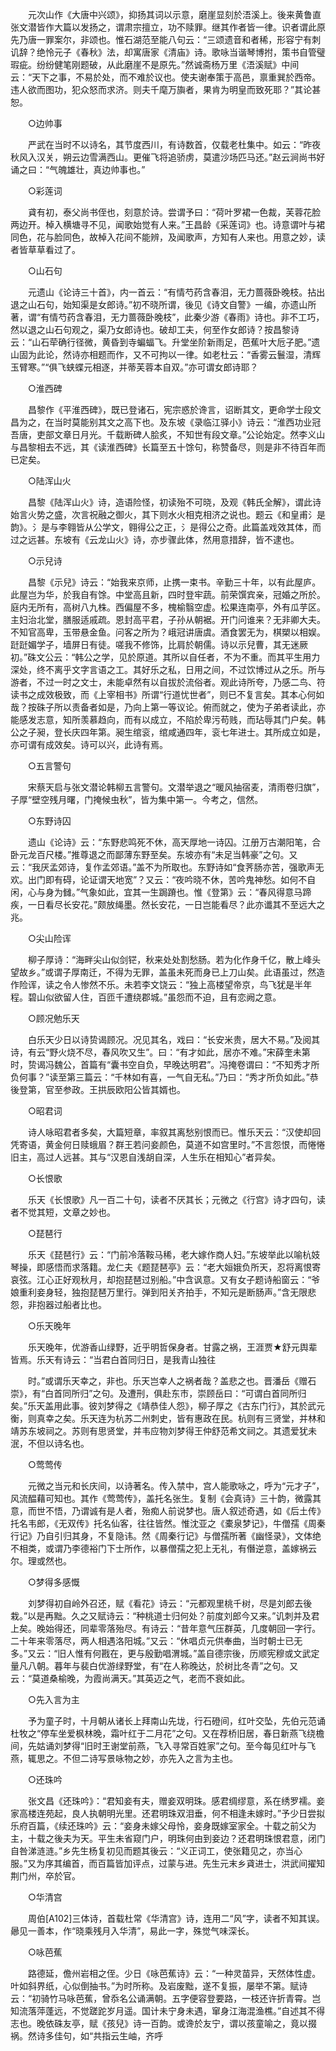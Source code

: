 <!-- { "loadSidebar": true } -->
　　元次山作《大唐中兴颂》，抑扬其词以示意，磨崖显刻於浯溪上。後来黄鲁直张文潜皆作大篇以发扬之，谓肃宗擅立，功不赎罪。继其作者皆一律。识者谓此原先乃唐一罪案尔，非颂也。惟石湖范至能八句云：“三颂遗音和者稀，形容宁有刺讥辞？绝怜元子《春秋》法，却寓唐家《清庙》诗。歌咏当谐琴博拊，策书自管璧瑕疵。纷纷健笔刚题破，从此磨崖不是原先。”然诚斋杨万里《浯溪赋》中间云：“天下之事，不易於处，而不难於议也。使夫谢奉策于高邑，禀重巽於西帝。违人欲而图功，犯众怒而求济。则夫千麾万旟者，果肯为明皇而致死耶？”其论甚恕。

　　○边帅事

　　严武在当时不以诗名，其节度西川，有诗数首，仅载老杜集中。如云：“昨夜秋风入汉关，朔云边雪满西山。更催飞将追骄虏，莫遣沙场匹马还。”赵云涧尚书好诵之曰：“气魄雄壮，真边帅事也。”

　　○彩莲词

　　貣有初，泰父尚书侄也，刻意於诗。尝谓予曰：“荷叶罗裙一色裁，芙蓉花脸两边开。棹入横塘寻不见，闻歌始觉有人来。”王昌龄《采莲词》也。诗意谓叶与裙同色，花与脸同色，故棹入花间不能辨，及闻歌声，方知有人来也。用意之妙，读者皆草草看过了。

　　○山石句

　　元遗山《论诗三十首》，内一首云：“有情芍药含春泪，无力蔷薇卧晚枝。拈出退之山石句，始知渠是女郎诗。”初不晓所谓，後见《诗文自警》一编，亦遗山所著，谓“有情芍药含春泪，无力蔷薇卧晚枝”，此秦少游《春雨》诗也。非不工巧，然以退之山石句观之，渠乃女郎诗也。破却工夫，何至作女郎诗？按昌黎诗云：“山石荦确行径微，黄昏到寺蝙蝠飞。升堂坐阶新雨足，芭蕉叶大卮子肥。”遗山固为此论，然诗亦相题而作，又不可拘以一律。如老杜云：“香雾云鬟湿，清辉玉臂寒。”“俱飞蛱蝶元相逐，并蒂芙蓉本自双。”亦可谓女郎诗耶？

　　○淮西碑

　　昌黎作《平淮西碑》，既已登诸石，宪宗惑於谗言，诏断其文，更命学士段文昌为之，在当时莫能别其文之高下也。及东坡《录临江驿小》诗云：“淮西功业冠吾唐，吏部文章日月光。千载断碑人脍炙，不知世有段文章。”公论始定。然李义山与昌黎相去不远，其《读淮西碑》长篇至五十馀句，称赞备尽，则是非不待百年而已定矣。

　　○陆浑山火

　　昌黎《陆浑山火》诗，造语险怪，初读殆不可晓，及观《韩氏全解》，谓此诗始言火势之盛，次言祝融之御火，其下则水火相克相济之说也。题云《和皇甫氵是韵》。氵是与李翱皆从公学文，翱得公之正，氵是得公之奇。此篇盖戏效其体，而过之远甚。东坡有《云龙山火》诗，亦步骤此体，然用意措辞，皆不逮也。

　　○示兒诗

　　昌黎《示兒》诗云：“始我来京师，止携一束书。辛勤三十年，以有此屋庐。此屋岂为华，於我自有馀。中堂高且新，四时登牢蔬。前荣馔宾亲，冠婚之所於。庭内无所有，高树八九株。西偏屋不多，槐榆翳空虚。松果连南亭，外有瓜芋区。主妇治北堂，膳服适戚疏。恩封高平君，子孙从朝裾。开门问谁来？无非卿大夫。不知官高卑，玉带悬金鱼。问客之所为？峨冠讲唐虞。酒食罢无为，棋槊以相娱。跹跹媚学子，墙屏日有徒。嗟我不修饰，比肩於朝儒。诗以示兒曹，其无迷厥初。”硃文公云：“韩公之学，见於原道。其所以自任者，不为不重。而其平生用力深处，终不离乎文字言语之工。其好乐之私，日用之间，不过饮博过从之乐。所与游者，不过一时之文士，未能卓然有以自拔於流俗者。观此诗所夸，乃感二鸟、符读书之成效极致，而《上宰相书》所谓“行道忧世者”，则已不复言矣。其本心何如哉？按硃子所以责备者如是，乃向上第一等议论。俯而就之，使为子弟者读此，亦能感发志意，知所羡慕趋向，而有以成立，不陷於卑污苟贱，而玷辱其门户矣。韩公之子昶，登长庆四年第。昶生绾衮，绾咸通四年，衮七年进士。其所成立如是，亦可谓有成效矣。诗可以兴，此诗有焉。

　　○五言警句

　　宋蔡天启与张文潜论韩柳五言警句。文潜举退之“暖风抽宿麦，清雨卷归旗”，子厚“壁空残月曙，门掩候虫秋”，皆为集中第一。今考之，信然。

　　○东野诗囚

　　遗山《论诗》云：“东野悲鸣死不休，高天厚地一诗囚。江册万古潮阳笔，合卧元龙百尺楼。”推尊退之而鄙薄东野至矣。东坡亦有“未足当韩豪”之句。又云：“我厌孟郊诗，复作孟郊语。”盖不为所取也。东野诗如“食荠肠亦苦，强歌声无欢。出门即有碍，论证谓天地宽”？又云：“夜吟晓不休，苦吟鬼神愁。如何不自闲，心与身为雠。”气象如此，宜其一生跼蹐也。惟《登第》云：“春风得意马蹄疾，一日看尽长安花。”颇放绳墨。然长安花，一日岂能看尽？此亦谶其不至远大之兆。

　　○尖山险诨

　　柳子厚诗：“海畔尖山似剑铓，秋来处处割愁肠。若为化作身千亿，散上峰头望故乡。”或谓子厚南迁，不得为无罪，盖虽未死而身已上刀山矣。此语虽过，然造作险诨，读之令人惨然不乐。未若李文饶云：“独上高楼望帝京，鸟飞犹是半年程。碧山似欲留人住，百匝千遭绕郡城。”虽怨而不迫，且有恋阙之意。

　　○顾况勉乐天

　　白乐天少日以诗贽谒顾况。况见其名，戏曰：“长安米贵，居大不易。”及阅其诗，有云“野火烧不尽，春风吹又生”。曰：“有才如此，居亦不难。”宋薛奎未第时，贽谒冯魏公，首篇有“囊书空自负，早晚达明君”。冯掩卷谓曰：“不知秀才所负何事？”读至第三篇云：“千林如有喜，一气自无私。”乃曰：“秀才所负如此。”恭後登第，官至参政。王拱辰欧阳公皆其婿也。

　　○昭君词

　　诗人咏昭君者多矣，大篇短章，率叙其离愁别恨而已。惟乐天云：“汉使却回凭寄语，黄金何日赎蛾眉？群王若问妾颜色，莫道不如宫里时。”不言怨恨，而惓惓旧主，高过人远甚。其与“汉恩自浅胡自深，人生乐在相知心”者异矣。

　　○长恨歌

　　乐天《长恨歌》凡一百二十句，读者不厌其长；元微之《行宫》诗才四句，读者不觉其短，文章之妙也。

　　○琵琶行

　　乐天《琵琶行》云：“门前冷落鞍马稀，老大嫁作商人妇。”东坡举此以喻杭妓琴操，即感悟而求落籍。龙仁夫《题琵琶亭》云：“老大姮娥负所天，忍将离恨寄哀弦。江心正好观秋月，却抱琵琶过别船。”中含讽意。又有女子题诗船窗云：“爷娘重利妾身轻，独抱琵琶万里行。弹到阳关齐拍手，不知元是断肠声。”含无限悲怨，非抱器过船者比也。

　　○乐天晚年

　　乐天晚年，优游香山绿野，近乎明哲保身者。甘露之祸，王涯贾★舒元舆辈皆焉。乐天有诗云：“当君白首同归日，是我青山独往

　　时。”或谓乐天幸之，非也。乐天岂幸人之祸者哉？盖悲之也。晋潘岳《赠石崇》，有“白首同所归”之句。及遭刑，俱赴东市，崇顾岳曰：“可谓白首同所归矣。”乐天盖用此事。彼刘梦得之《靖恭佳人怨》，柳子厚之《古东门行》，其於武元衡，则真幸之矣。乐天连为杭苏二州刺史，皆有惠政在民。杭则有三贤堂，并林和靖苏东坡祠之。苏则有思贤堂，并韦应物刘梦得王仲舒范希文祠之。其遗爱犹未泯，不但以诗名也。

　　○莺莺传

　　元微之当元和长庆间，以诗著名。传入禁中，宫人能歌咏之，呼为“元才子”，风流醖藉可知也。其作《莺莺传》，盖托名张生。复制《会真诗》三十韵，微露其意，而世不悟，乃谓诚有是人者，殆痴人前说梦也。唐人叙述奇遇，如《后土传》托名韦郎，《无双传》托名仙客，往往皆然。惟沈亚之《橐泉梦记》，牛僧孺《周秦行记》乃自引归其身，不复隐讳。然《周秦行记》与僧孺所著《幽怪录》，文体绝不相类，或谓乃李德裕门下士所作，以暴僧孺之犯上无礼，有僭逆意，盖嫁祸云尔。理或然也。

　　○梦得多感慨

　　刘梦得初自岭外召还，赋《看花》诗云：“元都观里桃千树，尽是刘郎去後栽。”以是再黜。久之又赋诗云：“种桃道士归何处？前度刘郎今又来。”讥刺并及君上矣。晚始得还，同辈零落殆尽。有诗云：“昔年意气压群英，几度朝回一字行。二十年来零落尽，两人相遇洛阳城。”又云：“休唱贞元供奉曲，当时朝士已无多。”又云：“旧人惟有何戡在，更与殷勤唱渭城。”盖自德宗後，历顺宪穆或文武定量凡八朝。暮年与裴白优游绿野堂，有“在人称晚达，於树比冬青”之句。又云：“莫道桑榆晚，为霞尚满天。”其英迈之气，老而不衰如此。

　　○先入言为主

　　予为童子时，十月朝从诸长上拜南山先垅，行石磴间，红叶交坠，先伯元范诵杜牧之“停车坐爱枫林晚，霜叶红于二月花”之句。又在荐桥旧居，春日新燕飞绕檐间，先姑诵刘梦得“旧时王谢堂前燕，飞入寻常百姓家”之句。至今每见红叶与飞燕，辄思之。不但二诗写景咏物之妙，亦先入之言为主也。

　　○还珠吟

　　张文昌《还珠吟》：“君知妾有夫，赠妾双明珠。感君绸缪意，系在绣罗襦。妾家高楼连苑起，良人执朝明光里。还君明珠双泪垂，何不相逢未嫁时。”予少日尝拟乐府百篇，《续还珠吟》云：“妾身未嫁父母怜，妾身既嫁室家全。十载之前父为主，十载之後夫为天。平生未省窥门户，明珠何由到妾边？还君明珠恨君意，闭门自咎涕涟涟。”乡先生杨复初见而题其後云：“义正词工，使张籍见之，亦当心服。”又为序其编首，而百篇皆加评点，过蒙与进。先生元末乡貣进士，洪武间擢知荆门州，卒於官。

　　○华清宫

　　周伯[A102]三体诗，首载杜常《华清宫》诗，连用二“风”字，读者不知其误。曏见一善本，作“晓乘残月入华清”，易此一字，殊觉气味深长。

　　○咏芭蕉

　　路德延，儋州岩相之侄。少日《咏芭蕉诗》云：“一种灵苗异，天然体性虚。叶如斜界纸，心似倒抽书。”为时所称。及岩废黜，遂不复振，屡举不第。赋诗云：“初骑竹马咏芭蕉，曾忝名公诵满朝。五字便容登要路，一枝还许折青霄。岂知流落萍蓬远，不觉蹉跎岁月遥。国计未宁身未遇，窜身江海混渔樵。”自述其不得志也。晚依硃友亭，赋《孩兒》诗一百韵。或谗於友宁，谓以孩童喻之，竟以掇祸。然诗多佳句，如“共指云生岫，齐呼

